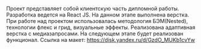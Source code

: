 Проект представляет собой клиентскую часть дипломной работы.
Разработка ведется на React JS. На данном этапе выполнена верстка. При работе над проектом использовалась методология БЭМ(Nested), технологии флекс и грид, визуальные эффекты. Реализована адаптивная верстка с медиазапросами.
На следующем этапе будет реализован функционал.
Ссылка на макет: https://disk.yandex.ru/d/GzdO_MUKb1cvYw
